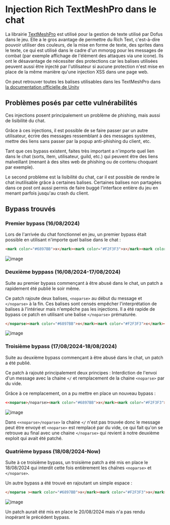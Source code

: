 # Injection Rich TextMeshPro dans le chat

La librairie [TextMeshPro](https://docs.unity3d.com/Packages/com.unity.textmeshpro@4.0/manual/index.html) est utilisé pour la gestion de texte utilisé par Dofus dans le jeu. Elle a le gros avantage de permettre du Rich Text, c'est-à-dire pouvoir utiliser des couleurs, de la mise en forme de texte, des sprites dans le texte, ce qui est utilisé dans le cadre d'un mmorpg pour les messages de combat (par exemple affichage de l'élément des attaques via une icone).
Ils ont le désavantage de nécessiter des protections car les balises utilisées peuvent aussi être injecté par l'utilisateur si aucune protection n'est mise en place de la même manière qu'une injection XSS dans une page web.

On peut retrouver toutes les balises utilisables dans les TextMeshPro dans [la documentation officielle de Unity](https://docs.unity3d.com/Packages/com.unity.textmeshpro@4.0/manual/RichText.html)

## Problèmes posés par cette vulnérabilités
Ces injections posent principalement un problème de phishing, mais aussi de lisibilité du chat.

Grâce à ces injections, il est possible de se faire passer par un autre utilisateur, écrire des messages ressemblant à des messages systèmes, mettre des liens sans passer par la popup anti-phishing du client, etc.

Tant que ces bypass existent, faites très important a n'importe quel lien dans le chat (sorts, item, utilisateur, guild, etc.) qui peuvent être des liens malveillant (menant à des sites web de phishing ou de contenu choquant par exemple).

Le second problème est la lisibilité du chat, car il est possible de rendre le chat inutilisable grâce à certaines balises. Certaines balises non partagées dans ce post ont aussi permis de faire buggé l'interface entière du jeu en menant parfois jusqu'au crash du client.

## Bypass trouvés
### Premier bypass (16/08/2024)
Lors de l'arrivée du chat fonctionnel en jeu, un premier bypass était possible en utilisant n'importe quel balise dans le chat :
```html
<mark color="#6897BB">x</mark><mark color="#F2F3F3">x</mark><mark color="#7C0002">x</mark>
```

![image](https://github.com/user-attachments/assets/f070f8de-f216-4048-968c-40582e77ef1f)

### Deuxième byppass (16/08/2024-17/08/2024)
Suite au premier bypass commençant à être abusé dans le chat, un patch a rapidement été publié le soir même.

Ce patch rajoute deux balises, `<noparse>` au début du message et `</noparse>` à la fin. Ces balises sont censés empêcher l'interprétation de balises à l'intérieur mais n'empêche pas les injections.
Il a été rapide de bypass ce patch en utilisant une balise `</noparse>` prématurée.

```html
</noparse><mark color="#6897BB">x</mark><mark color="#F2F3F3">x</mark><mark color="#7C0002">x</mark>
```

![image](https://github.com/user-attachments/assets/f070f8de-f216-4048-968c-40582e77ef1f)

### Troisième bypass (17/08/2024-18/08/2024)
Suite au deuxième bypass commençant à être abusé dans le chat, un patch a été publié.

Ce patch à rajouté principalement deux principes : 
Interdiction de l'envoi d'un message avec la chaine `</` et remplacement de la chaine `<noparse>` par du vide.

Grâce à ce remplacement, on a pu mettre en place un nouveau bypass : 
```html
<<noparse>/noparse><mark color="#6897BB">x</mark><mark color="#F2F3F3">x</mark><mark color="#7C0002">x</mark>
```

![image](https://github.com/user-attachments/assets/f070f8de-f216-4048-968c-40582e77ef1f)

Dans `<<noparse>/noparse>` la chaine `</` n'est pas trouvée donc le message peut être envoyé et `<noparse>` est remplacé par du vide, ce qui fait qu'on se retrouve au final avec une chaine `</noparse>` qui revient à notre deuxième exploit qui avait été patché.

### Quatrième bypass (18/08/2024-Now)
Suite à ce troisième bypass, un troisième patch a été mis en place le 18/08/2024 qui interdit cette fois entièrement les chaînes `<noparse>` et `</noparse>`.

Un autre bypass a été trouvé en rajoutant un simple espace : 
```html
</noparse ><mark color="#6897BB">x</mark><mark color="#F2F3F3">x</mark><mark color="#7C0002">x</mark>
```

![image](https://github.com/user-attachments/assets/f070f8de-f216-4048-968c-40582e77ef1f)

Un patch aurait été mis en place le 20/08/2024 mais n'a pas rendu inopérant le précédent bypass.
